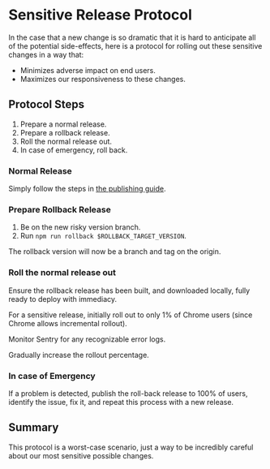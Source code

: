 # Sensitive Release Protocol

In the case that a new change is so dramatic that it is hard to anticipate all of the potential side-effects, here is a protocol for rolling out these sensitive changes in a way that:

- Minimizes adverse impact on end users.
- Maximizes our responsiveness to these changes.

## Protocol Steps

1. Prepare a normal release.
2. Prepare a rollback release.
3. Roll the normal release out.
4. In case of emergency, roll back.

### Normal Release

Simply follow the steps in [the publishing guide](./publishing.md).

### Prepare Rollback Release

1. Be on the new risky version branch.
2. Run `npm run rollback $ROLLBACK_TARGET_VERSION`.

The rollback version will now be a branch and tag on the origin.

### Roll the normal release out

Ensure the rollback release has been built, and downloaded locally, fully ready to deploy with immediacy.

For a sensitive release, initially roll out to only 1% of Chrome users (since Chrome allows incremental rollout).

Monitor Sentry for any recognizable error logs.

Gradually increase the rollout percentage.

### In case of Emergency

If a problem is detected, publish the roll-back release to 100% of users, identify the issue, fix it, and repeat this process with a new release.

## Summary

This protocol is a worst-case scenario, just a way to be incredibly careful about our most sensitive possible changes.

